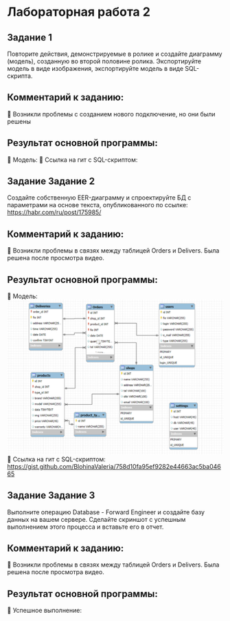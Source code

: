 # Лабораторная работа 2

## Задание 1 
Повторите действия, демонстрируемые в ролике и создайте диаграмму (модель), созданную во второй половине ролика. Экспортируйте модель в виде изображения, экспортируйте модель в виде SQL-скрипта. 

## Комментарий к заданию:
:small_orange_diamond: Возникли проблемы с созданием нового подключение, но они были решены
## Результат основной программы:
:small_orange_diamond: Модель:
:small_orange_diamond: Ссылка на гит с SQL-скриптом:

## Задание Задание 2 
Создайте собственную EER-диаграмму и спроектируйте БД с параметрами на основе текста, опубликованного по ссылке: https://habr.com/ru/post/175985/

## Комментарий к заданию:
:small_orange_diamond: Возникли проблемы в связях между таблицей Orders и Delivers. Была решена после просмотра видео.
## Результат основной программы:
:small_orange_diamond: Модель: ![model](https://github.com/BlohinaValeria/database/blob/main/second%20topic/LAB/схема.png)
:small_orange_diamond: Ссылка на гит с SQL-скриптом: https://gist.github.com/BlohinaValeria/758d10fa95ef9282e44663ac5ba04665

## Задание Задание 3
Выполните операцию Database - Forward Engineer и создайте базу данных на вашем сервере. Сделайте скриншот с успешным выполнением этого процесса и вставьте его в отчет. 

## Комментарий к заданию:
:small_orange_diamond: Возникли проблемы в связях между таблицей Orders и Delivers. Была решена после просмотра видео.
## Результат основной программы:
:small_orange_diamond: Успешное выполнение:

